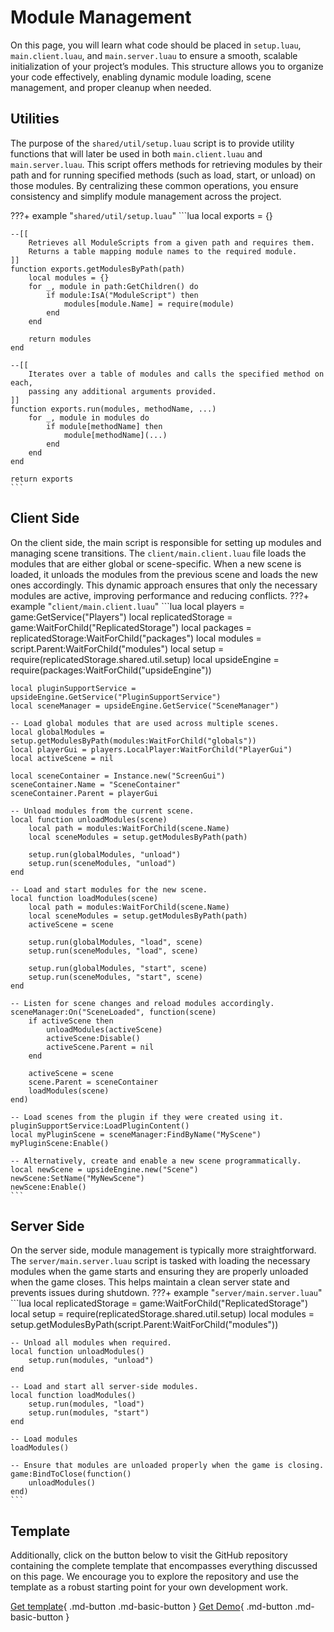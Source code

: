 # Module Management
On this page, you will learn what code should be placed in `setup.luau`, `main.client.luau`, 
and `main.server.luau` to ensure a smooth, scalable initialization of your project’s modules. 
This structure allows you to organize your code effectively, enabling dynamic module loading, 
scene management, and proper cleanup when needed.

## Utilities
The purpose of the `shared/util/setup.luau` script is to provide utility functions that will later 
be used in both `main.client.luau` and `main.server.luau`. This script offers methods for retrieving 
modules by their path and for running specified methods (such as load, start, or unload) on those 
modules. By centralizing these common operations, you ensure consistency and simplify module 
management across the project.

???+ example "`shared/util/setup.luau`"
    ```lua
    local exports = {}

    --[[
        Retrieves all ModuleScripts from a given path and requires them.
        Returns a table mapping module names to the required module. 
    ]] 
    function exports.getModulesByPath(path)
        local modules = {}
        for _, module in path:GetChildren() do
            if module:IsA("ModuleScript") then
                modules[module.Name] = require(module)
            end
        end

        return modules
    end

    --[[
        Iterates over a table of modules and calls the specified method on each,
        passing any additional arguments provided.
    ]] 
    function exports.run(modules, methodName, ...)
        for _, module in modules do
            if module[methodName] then
                module[methodName](...)
            end
        end
    end

    return exports
    ```

## Client Side
On the client side, the main script is responsible for setting up modules and managing 
scene transitions. The `client/main.client.luau` file loads the modules that are either 
global or scene-specific. When a new scene is loaded, it unloads the modules from the 
previous scene and loads the new ones accordingly. This dynamic approach ensures that 
only the necessary modules are active, improving performance and reducing conflicts.
???+ example "`client/main.client.luau`"
    ```lua
    local players = game:GetService("Players")
    local replicatedStorage = game:WaitForChild("ReplicatedStorage")
    local packages = replicatedStorage:WaitForChild("packages")
    local modules = script.Parent:WaitForChild("modules")
    local setup = require(replicatedStorage.shared.util.setup)
    local upsideEngine = require(packages:WaitForChild("upsideEngine"))

    local pluginSupportService = upsideEngine.GetService("PluginSupportService")
    local sceneManager = upsideEngine.GetService("SceneManager")

    -- Load global modules that are used across multiple scenes.
    local globalModules = setup.getModulesByPath(modules:WaitForChild("globals"))
    local playerGui = players.LocalPlayer:WaitForChild("PlayerGui")
    local activeScene = nil

    local sceneContainer = Instance.new("ScreenGui")
    sceneContainer.Name = "SceneContainer"
    sceneContainer.Parent = playerGui

    -- Unload modules from the current scene.
    local function unloadModules(scene)
        local path = modules:WaitForChild(scene.Name)
        local sceneModules = setup.getModulesByPath(path)

        setup.run(globalModules, "unload")
        setup.run(sceneModules, "unload")
    end

    -- Load and start modules for the new scene.
    local function loadModules(scene)
        local path = modules:WaitForChild(scene.Name)
        local sceneModules = setup.getModulesByPath(path)
        activeScene = scene

        setup.run(globalModules, "load", scene)
        setup.run(sceneModules, "load", scene)

        setup.run(globalModules, "start", scene)
        setup.run(sceneModules, "start", scene)
    end

    -- Listen for scene changes and reload modules accordingly.
    sceneManager:On("SceneLoaded", function(scene)
        if activeScene then
            unloadModules(activeScene)
            activeScene:Disable()
            activeScene.Parent = nil
        end

        activeScene = scene
        scene.Parent = sceneContainer
        loadModules(scene)
    end)

    -- Load scenes from the plugin if they were created using it.
    pluginSupportService:LoadPluginContent()
    local myPluginScene = sceneManager:FindByName("MyScene")
    myPluginScene:Enable()

    -- Alternatively, create and enable a new scene programmatically.
    local newScene = upsideEngine.new("Scene")
    newScene:SetName("MyNewScene")
    newScene:Enable()
    ```

## Server Side
On the server side, module management is typically more straightforward. The `server/main.server.luau` 
script is tasked with loading the necessary modules when the game starts and ensuring they are properly 
unloaded when the game closes. This helps maintain a clean server state and prevents issues during shutdown.
???+ example "`server/main.server.luau`"
    ```lua
    local replicatedStorage = game:WaitForChild("ReplicatedStorage")
    local setup = require(replicatedStorage.shared.util.setup)
    local modules = setup.getModulesByPath(script.Parent:WaitForChild("modules"))

    -- Unload all modules when required.
    local function unloadModules()
        setup.run(modules, "unload")
    end

    -- Load and start all server-side modules.
    local function loadModules()
        setup.run(modules, "load")
        setup.run(modules, "start")
    end

    -- Load modules
    loadModules()

    -- Ensure that modules are unloaded properly when the game is closing.
    game:BindToClose(function()
        unloadModules()
    end)
    ```

## Template
Additionally, click on the button below to visit the GitHub repository containing the complete template 
that encompasses everything discussed on this page. We encourage you to explore the repository and use the template as a robust starting point for your own development work.

[Get template](https://github.com/notreux/UpsideEngineProjectTemplate){ .md-button .md-basic-button }
[Get Demo](https://github.com/notreux/SpaceFighter){ .md-button .md-basic-button }